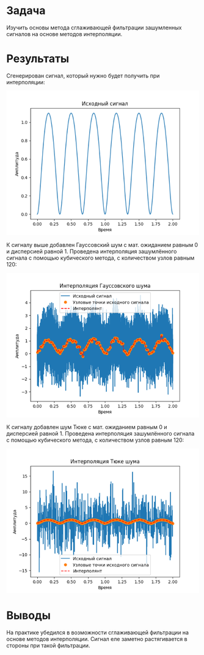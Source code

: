 # Задача

Изучить основы метода сглаживающей фильтрации зашумленных сигналов на основе методов интерполяции.

# Результаты

Сгенерирован сигнал, который нужно будет получить при интерполяции:

![Исходный сигнал](<Исходный сигнал.png>)

К сигналу выше добавлен Гауссовский шум с мат. ожиданием равным 0 и дисперсией равной 1. Проведена интерполяция зашумлённого сигнала с помощью кубического метода, с количеством узлов равным 120:

![Кубическая интерполяция для сигнала с Гауссовским шумом](<Кубическая интерполяция для сигнала с Гауссовским шумом.png>)

К сигналу добавлен шум Тюке с мат. ожиданием равным 0 и дисперсией равной 1. Проведена интерполяция зашумлённого сигнала с помощью кубического метода, с количеством узлов равным 120:

![Кубическая интерполяция для сигнала с шумом Тюке](<Кубическая интерполяция для сигнала с шумом Тюке.png>)

# Выводы

На практике убедился в возможности сглаживающей фильтрации на основе методов интерполяции. Сигнал еле заметно растягивается в стороны при такой фильтрации.
